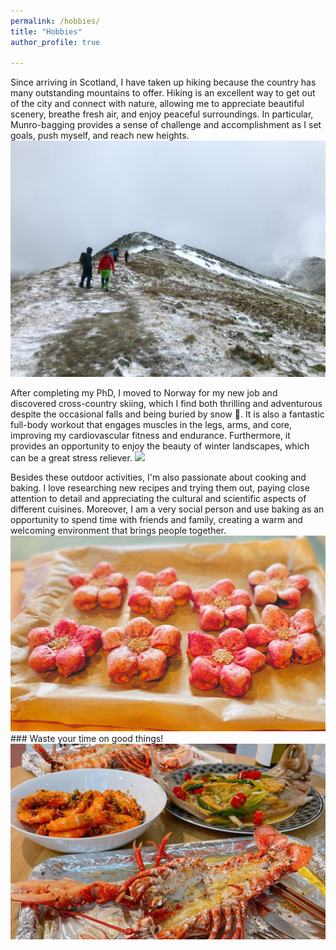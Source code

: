 ```yaml
---
permalink: /hobbies/
title: "Hobbies"
author_profile: true

---
```

Since arriving in Scotland, I have taken up hiking because the country has many outstanding mountains to offer. Hiking is an excellent way to get out of the city and connect with nature, allowing me to appreciate beautiful scenery, breathe fresh air, and enjoy peaceful surroundings. In particular, Munro-bagging provides a sense of challenge and accomplishment as I set goals, push myself, and reach new heights.
<img src='/images/hiking.jpg'>

After completing my PhD, I moved to Norway for my new job and discovered cross-country skiing, which I find both thrilling and adventurous despite the occasional falls and being buried by snow 🤣. It is also a fantastic full-body workout that engages muscles in the legs, arms, and core, improving my cardiovascular fitness and endurance. Furthermore, it provides an opportunity to enjoy the beauty of winter landscapes, which can be a great stress reliever.
<img src='/images/skiing.jpg'>

Besides these outdoor activities, I'm also passionate about cooking and baking. I love researching new recipes and trying them out, paying close attention to detail and appreciating the cultural and scientific aspects of different cuisines. Moreover, I am a very social person and use baking as an opportunity to spend time with friends and family, creating a warm and welcoming environment that brings people together.
<img src='/images/baking.jpg'>
<centre>### Waste your time on good things!</centre>
<img src='/images/cooking.jpg'>